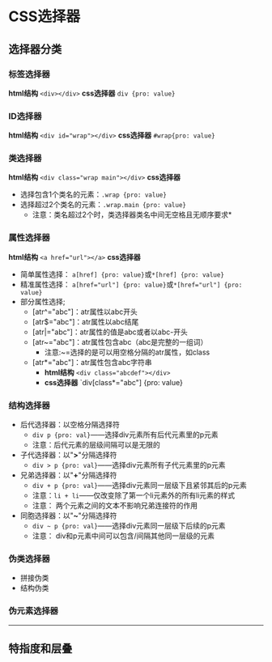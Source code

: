 # CSS选择器
## 选择器分类
### 标签选择器
**html结构**
`<div></div>`
**css选择器**
`div {pro: value}`
### ID选择器
**html结构**
`<div id="wrap"></div>`
**css选择器**
`#wrap{pro: value}`
### 类选择器
**html结构** 
`<div class="wrap main"></div>`
**css选择器**
- 选择包含1个类名的元素：`.wrap {pro: value}`
- 选择超过2个类名的元素：`.wrap.main {pro: value}`
	- 注意：类名超过2个时，类选择器类名中间无空格且无顺序要求*

### 属性选择器
**html结构** 
`<a href="url"></a>`
**css选择器**
- 简单属性选择： `a[href] {pro: value}`或`*[href] {pro: value}`
- 精准属性选择： `a[href="url"] {pro: value}`或`*[href="url"] {pro: value}`
- 部分属性选择;
	- [atr^="abc"]：atr属性以abc开头
	- [atr$="abc"]：atr属性以abc结尾
	- [atr|="abc"]：atr属性的值是abc或者以abc-开头
	- [atr~="abc"]：atr属性包含abc（abc是完整的一组词）
		- 注意:~=选择的是可以用空格分隔的atr属性，如class
	- [atr\*="abc"]：atr属性包含abc字符串
		- **html结构** `<div class="abcdef"></div>`
		- **css选择器** `div[class*="abc"] {pro: value}

### 结构选择器
- 后代选择器：以空格分隔选择符
	- `div p {pro: val}`——选择div元素所有后代元素里的p元素
	- 注意：后代元素的层级间隔可以是无限的
- 子代选择器：以"**>**"分隔选择符
	- `div > p {pro: val}`——选择div元素所有子代元素里的p元素
- 兄弟选择器：以"**+**"分隔选择符
	- `div + p {pro: val}`——选择div元素同一层级下且紧邻其后的p元素
	- 注意：`li + li`——仅改变除了第一个li元素外的所有li元素的样式
	- 注意： 两个元素之间的文本不影响兄弟连接符的作用
- 同胞选择器：以"**~**"分隔选择符
	- `div ~ p {pro: val}`——选择div元素同一层级下后续的p元素
	- 注意： div和p元素中间可以包含/间隔其他同一层级的元素

### 伪类选择器
- 拼接伪类
- 结构伪类

### 伪元素选择器

___
## 特指度和层叠
